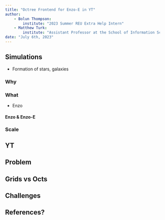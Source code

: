```yaml
---
title: "Octree Frontend for Enzo-E in YT"
author: 
    - Bolun Thompson:
        institute: "2023 Summer REU Extra Help Intern"
    - Matthew Turk:
        institute: "Assistant Professor at the School of Information Sciences"
date: "July 6th, 2023"
---
```


## Simulations
- Formation of stars, galaxies
### Why
### What
- Enzo
#### Enzo & Enzo-E
### Scale
## YT
## Problem
## Grids vs Octs
## Challenges
## References?
